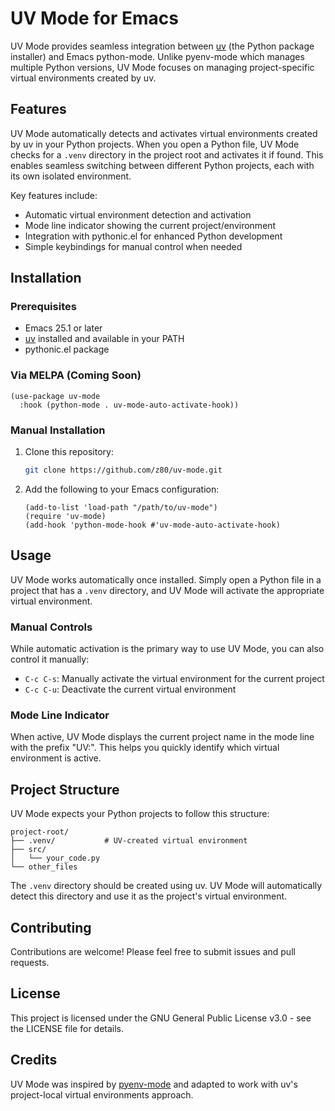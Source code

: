 # UV Mode for Emacs

UV Mode provides seamless integration between [uv](https://github.com/astral-sh/uv) (the Python package installer) and Emacs python-mode. Unlike pyenv-mode which manages multiple Python versions, UV Mode focuses on managing project-specific virtual environments created by uv.

## Features

UV Mode automatically detects and activates virtual environments created by uv in your Python projects. When you open a Python file, UV Mode checks for a `.venv` directory in the project root and activates it if found. This enables seamless switching between different Python projects, each with its own isolated environment.

Key features include:
- Automatic virtual environment detection and activation
- Mode line indicator showing the current project/environment
- Integration with pythonic.el for enhanced Python development
- Simple keybindings for manual control when needed

## Installation

### Prerequisites

- Emacs 25.1 or later
- [uv](https://github.com/astral-sh/uv) installed and available in your PATH
- pythonic.el package

### Via MELPA (Coming Soon)

```elisp
(use-package uv-mode
  :hook (python-mode . uv-mode-auto-activate-hook))
```

### Manual Installation

1. Clone this repository:
   ```bash
   git clone https://github.com/z80/uv-mode.git
   ```

2. Add the following to your Emacs configuration:
   ```elisp
   (add-to-list 'load-path "/path/to/uv-mode")
   (require 'uv-mode)
   (add-hook 'python-mode-hook #'uv-mode-auto-activate-hook)
   ```

## Usage

UV Mode works automatically once installed. Simply open a Python file in a project that has a `.venv` directory, and UV Mode will activate the appropriate virtual environment.

### Manual Controls

While automatic activation is the primary way to use UV Mode, you can also control it manually:

- `C-c C-s`: Manually activate the virtual environment for the current project
- `C-c C-u`: Deactivate the current virtual environment

### Mode Line Indicator

When active, UV Mode displays the current project name in the mode line with the prefix "UV:". This helps you quickly identify which virtual environment is active.

## Project Structure

UV Mode expects your Python projects to follow this structure:
```
project-root/
├── .venv/           # UV-created virtual environment
├── src/
│   └── your_code.py
└── other_files
```

The `.venv` directory should be created using uv. UV Mode will automatically detect this directory and use it as the project's virtual environment.

## Contributing

Contributions are welcome! Please feel free to submit issues and pull requests.

## License

This project is licensed under the GNU General Public License v3.0 - see the LICENSE file for details.

## Credits

UV Mode was inspired by [pyenv-mode](https://github.com/proofit404/pyenv-mode) and adapted to work with uv's project-local virtual environments approach.
